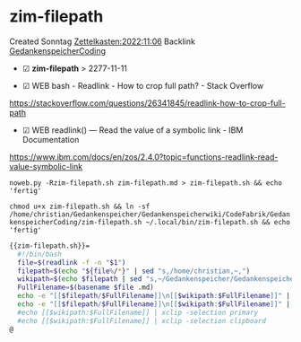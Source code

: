# zim-filepath
Created Sonntag [Zettelkasten:2022:11:06]()
Backlink [GedankenspeicherCoding](../GedankenspeicherCoding.md)

* ☑ **zim-filepath**  >  2277-11-11



* ☑ WEB bash - Readlink - How to crop full path? - Stack Overflow 

 <https://stackoverflow.com/questions/26341845/readlink-how-to-crop-full-path>

* ☑ WEB readlink() — Read the value of a symbolic link - IBM Documentation 

 <https://www.ibm.com/docs/en/zos/2.4.0?topic=functions-readlink-read-value-symbolic-link>

  ``noweb.py -Rzim-filepath.sh zim-filepath.md > zim-filepath.sh && echo 'fertig'``


``chmod u+x zim-filepath.sh && ln -sf /home/christian/Gedankenspeicher/Gedankenspeicherwiki/CodeFabrik/GedankenspeicherCoding/zim-filepath.sh ~/.local/bin/zim-filepath.sh && echo 'fertig'``


```bash
{{zim-filepath.sh}}=
  #!/bin/bash
  file=$(readlink -f -n "$1")
  filepath=$(echo "${file%/*}" | sed "s,/home/christian,~,")
  wikipath=$(echo $filepath | sed "s,~/Gedankenspeicher/Gedankenspeicherwiki/,," | sed "s,/,:,g")
  FullFilename=$(basename $file .md)
  echo -e "[[$filepath/$FullFilename]]\n[[$wikipath:$FullFilename]]" | xclip -selection primary
  echo -e "[[$filepath/$FullFilename]]\n[[$wikipath:$FullFilename]]" | xclip -selection clipboard
  #echo [[$wikipath:$FullFilename]] | xclip -selection primary
  #echo [[$wikipath:$FullFilename]] | xclip -selection clipboard
@
```

